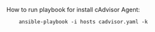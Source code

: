 How to run playbook for install cAdvisor Agent:

```
	ansible-playbook -i hosts cadvisor.yaml -k
```

